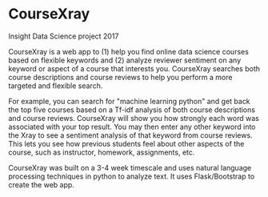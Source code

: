 # CourseXray
Insight Data Science project 2017

CourseXray is a web app to (1) help you find online data science courses based on flexible keywords and (2) analyze reviewer sentiment on any keyword or aspect of a course that interests you. CourseXray searches both course descriptions and course reviews to help you perform a more targeted and flexible search.

 For example, you can search for "machine learning python" and get back the top five courses based on a Tf-idf analysis of both course descriptions and course reviews.  CourseXray will show you how strongly each word was associated with your top result.  You may then enter any other keyword into the Xray to see a sentiment analysis of that keyword from course reviews.  This lets you see how previous students feel about other aspects of the course, such as instructor, homework, assignments, etc.

 CourseXray was built on a 3-4 week timescale and uses natural language processing techniques in python to analyze text.  It uses Flask/Bootstrap to create the web app.
